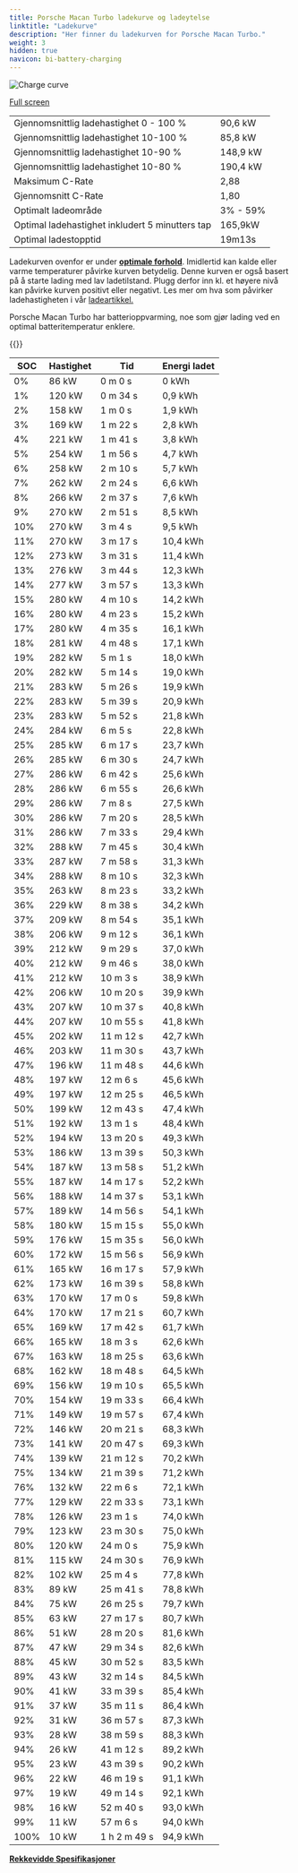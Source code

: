 ```yaml
---
title: Porsche Macan Turbo ladekurve og ladeytelse
linktitle: "Ladekurve"
description: "Her finner du ladekurven for Porsche Macan Turbo."
weight: 3
hidden: true
navicon: bi-battery-charging
---
```

<!-- markdownlint-disable MD033 -->
<img src="/images/models/porsche/macan/macan_turbo/chargingcurve.svg" alt="Charge curve" class="img-fluid">

[Full screen](/images/models/porsche/macan/macan_turbo/chargingcurve.svg)


<table class="table table-striped border">
<tbody>
<tr>
<td>Gjennomsnittlig ladehastighet 0 - 100 %</td><td>90,6 kW</td>
</tr>
<tr>
<td>Gjennomsnittlig ladehastighet 10-100 %</td><td>85,8 kW</td>
</tr>
<tr>
<td>Gjennomsnittlig ladehastighet 10-90 %</td><td>148,9 kW</td>
</tr>
<tr>
<td>Gjennomsnittlig ladehastighet 10-80 %</td><td>190,4 kW</td>
</tr>
<tr>
<td>Maksimum C-Rate</td><td>2,88</td>
</tr>
<tr>
<td>Gjennomsnitt C-Rate</td><td>1,80</td>
</tr>
<tr>
<td>Optimalt ladeområde</td><td>3% - 59%</td>
</tr>
<tr>
<td>Optimal ladehastighet inkludert 5 minutters tap</td><td>165,9kW</td>
</tr>
<tr>
<td>Optimal ladestopptid</td><td>19m13s</td>
</tr>
</tbody>
</table>


Ladekurven ovenfor er under **[optimale forhold](../../../../../technology/battery/charging/#temperatur)**. Imidlertid kan kalde eller varme temperaturer påvirke kurven betydelig. Denne kurven er også basert på å starte lading med lav ladetilstand. Plugg derfor inn kl. et høyere nivå kan påvirke kurven positivt eller negativt. Les mer om hva som påvirker ladehastigheten i vår [ladeartikkel.](../../../../../technology/battery/charging/)


Porsche Macan Turbo har batterioppvarming, noe som gjør lading ved en optimal batteritemperatur enklere.


{{<evkxdisplayaddarticle />}}
<table class="table table-striped border">
<thead>
<tr><th>SOC</th><th>Hastighet</th><th>Tid</th><th>Energi ladet</th></tr>
</thead>
<tbody>
<tr>
<td>0%</td><td>86 kW</td><td> 0 m 0 s </td><td>0 kWh </td>
</tr>
<tr>
<td>1%</td><td>120 kW</td><td> 0 m 34 s </td><td>0,9 kWh </td>
</tr>
<tr>
<td>2%</td><td>158 kW</td><td> 1 m 0 s </td><td>1,9 kWh </td>
</tr>
<tr>
<td>3%</td><td>169 kW</td><td> 1 m 22 s </td><td>2,8 kWh </td>
</tr>
<tr>
<td>4%</td><td>221 kW</td><td> 1 m 41 s </td><td>3,8 kWh </td>
</tr>
<tr>
<td>5%</td><td>254 kW</td><td> 1 m 56 s </td><td>4,7 kWh </td>
</tr>
<tr>
<td>6%</td><td>258 kW</td><td> 2 m 10 s </td><td>5,7 kWh </td>
</tr>
<tr>
<td>7%</td><td>262 kW</td><td> 2 m 24 s </td><td>6,6 kWh </td>
</tr>
<tr>
<td>8%</td><td>266 kW</td><td> 2 m 37 s </td><td>7,6 kWh </td>
</tr>
<tr>
<td>9%</td><td>270 kW</td><td> 2 m 51 s </td><td>8,5 kWh </td>
</tr>
<tr>
<td>10%</td><td>270 kW</td><td> 3 m 4 s </td><td>9,5 kWh </td>
</tr>
<tr>
<td>11%</td><td>270 kW</td><td> 3 m 17 s </td><td>10,4 kWh </td>
</tr>
<tr>
<td>12%</td><td>273 kW</td><td> 3 m 31 s </td><td>11,4 kWh </td>
</tr>
<tr>
<td>13%</td><td>276 kW</td><td> 3 m 44 s </td><td>12,3 kWh </td>
</tr>
<tr>
<td>14%</td><td>277 kW</td><td> 3 m 57 s </td><td>13,3 kWh </td>
</tr>
<tr>
<td>15%</td><td>280 kW</td><td> 4 m 10 s </td><td>14,2 kWh </td>
</tr>
<tr>
<td>16%</td><td>280 kW</td><td> 4 m 23 s </td><td>15,2 kWh </td>
</tr>
<tr>
<td>17%</td><td>280 kW</td><td> 4 m 35 s </td><td>16,1 kWh </td>
</tr>
<tr>
<td>18%</td><td>281 kW</td><td> 4 m 48 s </td><td>17,1 kWh </td>
</tr>
<tr>
<td>19%</td><td>282 kW</td><td> 5 m 1 s </td><td>18,0 kWh </td>
</tr>
<tr>
<td>20%</td><td>282 kW</td><td> 5 m 14 s </td><td>19,0 kWh </td>
</tr>
<tr>
<td>21%</td><td>283 kW</td><td> 5 m 26 s </td><td>19,9 kWh </td>
</tr>
<tr>
<td>22%</td><td>283 kW</td><td> 5 m 39 s </td><td>20,9 kWh </td>
</tr>
<tr>
<td>23%</td><td>283 kW</td><td> 5 m 52 s </td><td>21,8 kWh </td>
</tr>
<tr>
<td>24%</td><td>284 kW</td><td> 6 m 5 s </td><td>22,8 kWh </td>
</tr>
<tr>
<td>25%</td><td>285 kW</td><td> 6 m 17 s </td><td>23,7 kWh </td>
</tr>
<tr>
<td>26%</td><td>285 kW</td><td> 6 m 30 s </td><td>24,7 kWh </td>
</tr>
<tr>
<td>27%</td><td>286 kW</td><td> 6 m 42 s </td><td>25,6 kWh </td>
</tr>
<tr>
<td>28%</td><td>286 kW</td><td> 6 m 55 s </td><td>26,6 kWh </td>
</tr>
<tr>
<td>29%</td><td>286 kW</td><td> 7 m 8 s </td><td>27,5 kWh </td>
</tr>
<tr>
<td>30%</td><td>286 kW</td><td> 7 m 20 s </td><td>28,5 kWh </td>
</tr>
<tr>
<td>31%</td><td>286 kW</td><td> 7 m 33 s </td><td>29,4 kWh </td>
</tr>
<tr>
<td>32%</td><td>288 kW</td><td> 7 m 45 s </td><td>30,4 kWh </td>
</tr>
<tr>
<td>33%</td><td>287 kW</td><td> 7 m 58 s </td><td>31,3 kWh </td>
</tr>
<tr>
<td>34%</td><td>288 kW</td><td> 8 m 10 s </td><td>32,3 kWh </td>
</tr>
<tr>
<td>35%</td><td>263 kW</td><td> 8 m 23 s </td><td>33,2 kWh </td>
</tr>
<tr>
<td>36%</td><td>229 kW</td><td> 8 m 38 s </td><td>34,2 kWh </td>
</tr>
<tr>
<td>37%</td><td>209 kW</td><td> 8 m 54 s </td><td>35,1 kWh </td>
</tr>
<tr>
<td>38%</td><td>206 kW</td><td> 9 m 12 s </td><td>36,1 kWh </td>
</tr>
<tr>
<td>39%</td><td>212 kW</td><td> 9 m 29 s </td><td>37,0 kWh </td>
</tr>
<tr>
<td>40%</td><td>212 kW</td><td> 9 m 46 s </td><td>38,0 kWh </td>
</tr>
<tr>
<td>41%</td><td>212 kW</td><td> 10 m 3 s </td><td>38,9 kWh </td>
</tr>
<tr>
<td>42%</td><td>206 kW</td><td> 10 m 20 s </td><td>39,9 kWh </td>
</tr>
<tr>
<td>43%</td><td>207 kW</td><td> 10 m 37 s </td><td>40,8 kWh </td>
</tr>
<tr>
<td>44%</td><td>207 kW</td><td> 10 m 55 s </td><td>41,8 kWh </td>
</tr>
<tr>
<td>45%</td><td>202 kW</td><td> 11 m 12 s </td><td>42,7 kWh </td>
</tr>
<tr>
<td>46%</td><td>203 kW</td><td> 11 m 30 s </td><td>43,7 kWh </td>
</tr>
<tr>
<td>47%</td><td>196 kW</td><td> 11 m 48 s </td><td>44,6 kWh </td>
</tr>
<tr>
<td>48%</td><td>197 kW</td><td> 12 m 6 s </td><td>45,6 kWh </td>
</tr>
<tr>
<td>49%</td><td>197 kW</td><td> 12 m 25 s </td><td>46,5 kWh </td>
</tr>
<tr>
<td>50%</td><td>199 kW</td><td> 12 m 43 s </td><td>47,4 kWh </td>
</tr>
<tr>
<td>51%</td><td>192 kW</td><td> 13 m 1 s </td><td>48,4 kWh </td>
</tr>
<tr>
<td>52%</td><td>194 kW</td><td> 13 m 20 s </td><td>49,3 kWh </td>
</tr>
<tr>
<td>53%</td><td>186 kW</td><td> 13 m 39 s </td><td>50,3 kWh </td>
</tr>
<tr>
<td>54%</td><td>187 kW</td><td> 13 m 58 s </td><td>51,2 kWh </td>
</tr>
<tr>
<td>55%</td><td>187 kW</td><td> 14 m 17 s </td><td>52,2 kWh </td>
</tr>
<tr>
<td>56%</td><td>188 kW</td><td> 14 m 37 s </td><td>53,1 kWh </td>
</tr>
<tr>
<td>57%</td><td>189 kW</td><td> 14 m 56 s </td><td>54,1 kWh </td>
</tr>
<tr>
<td>58%</td><td>180 kW</td><td> 15 m 15 s </td><td>55,0 kWh </td>
</tr>
<tr>
<td>59%</td><td>176 kW</td><td> 15 m 35 s </td><td>56,0 kWh </td>
</tr>
<tr>
<td>60%</td><td>172 kW</td><td> 15 m 56 s </td><td>56,9 kWh </td>
</tr>
<tr>
<td>61%</td><td>165 kW</td><td> 16 m 17 s </td><td>57,9 kWh </td>
</tr>
<tr>
<td>62%</td><td>173 kW</td><td> 16 m 39 s </td><td>58,8 kWh </td>
</tr>
<tr>
<td>63%</td><td>170 kW</td><td> 17 m 0 s </td><td>59,8 kWh </td>
</tr>
<tr>
<td>64%</td><td>170 kW</td><td> 17 m 21 s </td><td>60,7 kWh </td>
</tr>
<tr>
<td>65%</td><td>169 kW</td><td> 17 m 42 s </td><td>61,7 kWh </td>
</tr>
<tr>
<td>66%</td><td>165 kW</td><td> 18 m 3 s </td><td>62,6 kWh </td>
</tr>
<tr>
<td>67%</td><td>163 kW</td><td> 18 m 25 s </td><td>63,6 kWh </td>
</tr>
<tr>
<td>68%</td><td>162 kW</td><td> 18 m 48 s </td><td>64,5 kWh </td>
</tr>
<tr>
<td>69%</td><td>156 kW</td><td> 19 m 10 s </td><td>65,5 kWh </td>
</tr>
<tr>
<td>70%</td><td>154 kW</td><td> 19 m 33 s </td><td>66,4 kWh </td>
</tr>
<tr>
<td>71%</td><td>149 kW</td><td> 19 m 57 s </td><td>67,4 kWh </td>
</tr>
<tr>
<td>72%</td><td>146 kW</td><td> 20 m 21 s </td><td>68,3 kWh </td>
</tr>
<tr>
<td>73%</td><td>141 kW</td><td> 20 m 47 s </td><td>69,3 kWh </td>
</tr>
<tr>
<td>74%</td><td>139 kW</td><td> 21 m 12 s </td><td>70,2 kWh </td>
</tr>
<tr>
<td>75%</td><td>134 kW</td><td> 21 m 39 s </td><td>71,2 kWh </td>
</tr>
<tr>
<td>76%</td><td>132 kW</td><td> 22 m 6 s </td><td>72,1 kWh </td>
</tr>
<tr>
<td>77%</td><td>129 kW</td><td> 22 m 33 s </td><td>73,1 kWh </td>
</tr>
<tr>
<td>78%</td><td>126 kW</td><td> 23 m 1 s </td><td>74,0 kWh </td>
</tr>
<tr>
<td>79%</td><td>123 kW</td><td> 23 m 30 s </td><td>75,0 kWh </td>
</tr>
<tr>
<td>80%</td><td>120 kW</td><td> 24 m 0 s </td><td>75,9 kWh </td>
</tr>
<tr>
<td>81%</td><td>115 kW</td><td> 24 m 30 s </td><td>76,9 kWh </td>
</tr>
<tr>
<td>82%</td><td>102 kW</td><td> 25 m 4 s </td><td>77,8 kWh </td>
</tr>
<tr>
<td>83%</td><td>89 kW</td><td> 25 m 41 s </td><td>78,8 kWh </td>
</tr>
<tr>
<td>84%</td><td>75 kW</td><td> 26 m 25 s </td><td>79,7 kWh </td>
</tr>
<tr>
<td>85%</td><td>63 kW</td><td> 27 m 17 s </td><td>80,7 kWh </td>
</tr>
<tr>
<td>86%</td><td>51 kW</td><td> 28 m 20 s </td><td>81,6 kWh </td>
</tr>
<tr>
<td>87%</td><td>47 kW</td><td> 29 m 34 s </td><td>82,6 kWh </td>
</tr>
<tr>
<td>88%</td><td>45 kW</td><td> 30 m 52 s </td><td>83,5 kWh </td>
</tr>
<tr>
<td>89%</td><td>43 kW</td><td> 32 m 14 s </td><td>84,5 kWh </td>
</tr>
<tr>
<td>90%</td><td>41 kW</td><td> 33 m 39 s </td><td>85,4 kWh </td>
</tr>
<tr>
<td>91%</td><td>37 kW</td><td> 35 m 11 s </td><td>86,4 kWh </td>
</tr>
<tr>
<td>92%</td><td>31 kW</td><td> 36 m 57 s </td><td>87,3 kWh </td>
</tr>
<tr>
<td>93%</td><td>28 kW</td><td> 38 m 59 s </td><td>88,3 kWh </td>
</tr>
<tr>
<td>94%</td><td>26 kW</td><td> 41 m 12 s </td><td>89,2 kWh </td>
</tr>
<tr>
<td>95%</td><td>23 kW</td><td> 43 m 39 s </td><td>90,2 kWh </td>
</tr>
<tr>
<td>96%</td><td>22 kW</td><td> 46 m 19 s </td><td>91,1 kWh </td>
</tr>
<tr>
<td>97%</td><td>19 kW</td><td> 49 m 14 s </td><td>92,1 kWh </td>
</tr>
<tr>
<td>98%</td><td>16 kW</td><td> 52 m 40 s </td><td>93,0 kWh </td>
</tr>
<tr>
<td>99%</td><td>11 kW</td><td> 57 m 6 s </td><td>94,0 kWh </td>
</tr>
<tr>
<td>100%</td><td>10 kW</td><td>1 h 2 m 49 s </td><td>94,9 kWh </td>
</tr>
</tbody>
</table>

<div class="mt-3 mb-3">
<a href="../rangeandconsumption/" class="text-decoration-none text-black">
<strong><i class="bi-arrow-left"></i> Rekkevidde </strong>
</a>
<a href="../specifications/" class="text-decoration-none text-black float-end">
<strong>Spesifikasjoner <i class="bi-arrow-right"></i></strong>
</a>
</div>
